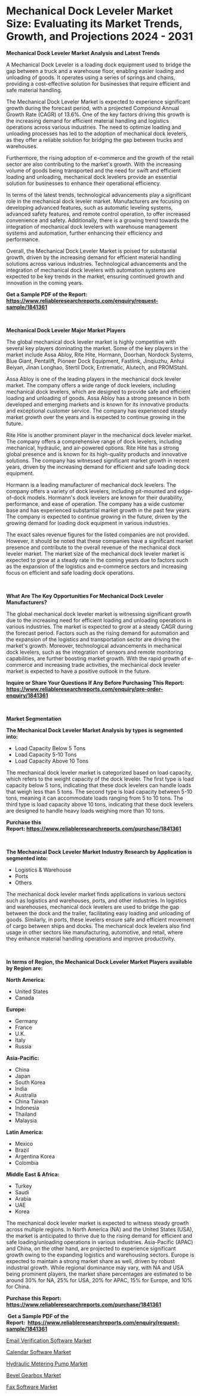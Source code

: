 <p><h1>Mechanical Dock Leveler Market Size: Evaluating its Market Trends, Growth, and Projections 2024 - 2031</h1></p><p><strong>Mechanical Dock Leveler Market Analysis and Latest Trends</strong></p>
<p><p>A Mechanical Dock Leveler is a loading dock equipment used to bridge the gap between a truck and a warehouse floor, enabling easier loading and unloading of goods. It operates using a series of springs and chains, providing a cost-effective solution for businesses that require efficient and safe material handling.</p><p>The Mechanical Dock Leveler Market is expected to experience significant growth during the forecast period, with a projected Compound Annual Growth Rate (CAGR) of 13.6%. One of the key factors driving this growth is the increasing demand for efficient material handling and logistics operations across various industries. The need to optimize loading and unloading processes has led to the adoption of mechanical dock levelers, as they offer a reliable solution for bridging the gap between trucks and warehouses.</p><p>Furthermore, the rising adoption of e-commerce and the growth of the retail sector are also contributing to the market's growth. With the increasing volume of goods being transported and the need for swift and efficient loading and unloading, mechanical dock levelers provide an essential solution for businesses to enhance their operational efficiency.</p><p>In terms of the latest trends, technological advancements play a significant role in the mechanical dock leveler market. Manufacturers are focusing on developing advanced features, such as automatic leveling systems, advanced safety features, and remote control operation, to offer increased convenience and safety. Additionally, there is a growing trend towards the integration of mechanical dock levelers with warehouse management systems and automation, further enhancing their efficiency and performance.</p><p>Overall, the Mechanical Dock Leveler Market is poised for substantial growth, driven by the increasing demand for efficient material handling solutions across various industries. Technological advancements and the integration of mechanical dock levelers with automation systems are expected to be key trends in the market, ensuring continued growth and innovation in the coming years.</p></p>
<p><strong>Get a Sample PDF of the Report:&nbsp; <a href="https://www.reliableresearchreports.com/enquiry/request-sample/1841361">https://www.reliableresearchreports.com/enquiry/request-sample/1841361</a></strong></p>
<p>&nbsp;</p>
<p><strong>Mechanical Dock Leveler Major Market Players</strong></p>
<p><p>The global mechanical dock leveler market is highly competitive with several key players dominating the market. Some of the key players in the market include Assa Abloy, Rite Hite, Hormann, Doorhan, Nordock Systems, Blue Giant, Pentalift, Pioneer Dock Equipment, Fastlink, Jinqiuzhu, Anhui Beiyan, Jinan Longhao, Stertil Dock, Entrematic, Alutech, and PROMStahl.</p><p>Assa Abloy is one of the leading players in the mechanical dock leveler market. The company offers a wide range of dock levelers, including mechanical dock levelers, which are designed to provide safe and efficient loading and unloading of goods. Assa Abloy has a strong presence in both developed and emerging markets and is known for its innovative products and exceptional customer service. The company has experienced steady market growth over the years and is expected to continue growing in the future.</p><p>Rite Hite is another prominent player in the mechanical dock leveler market. The company offers a comprehensive range of dock levelers, including mechanical, hydraulic, and air-powered options. Rite Hite has a strong global presence and is known for its high-quality products and innovative solutions. The company has witnessed significant market growth in recent years, driven by the increasing demand for efficient and safe loading dock equipment.</p><p>Hormann is a leading manufacturer of mechanical dock levelers. The company offers a variety of dock levelers, including pit-mounted and edge-of-dock models. Hormann's dock levelers are known for their durability, performance, and ease of operation. The company has a wide customer base and has experienced substantial market growth in the past few years. The company is expected to continue growing in the future, driven by the growing demand for loading dock equipment in various industries.</p><p>The exact sales revenue figures for the listed companies are not provided. However, it should be noted that these companies have a significant market presence and contribute to the overall revenue of the mechanical dock leveler market. The market size of the mechanical dock leveler market is expected to grow at a steady rate in the coming years due to factors such as the expansion of the logistics and e-commerce sectors and increasing focus on efficient and safe loading dock operations.</p></p>
<p>&nbsp;</p>
<p><strong>What Are The Key Opportunities For Mechanical Dock Leveler Manufacturers?</strong></p>
<p><p>The global mechanical dock leveler market is witnessing significant growth due to the increasing need for efficient loading and unloading operations in various industries. The market is expected to grow at a steady CAGR during the forecast period. Factors such as the rising demand for automation and the expansion of the logistics and transportation sector are driving the market's growth. Moreover, technological advancements in mechanical dock levelers, such as the integration of sensors and remote monitoring capabilities, are further boosting market growth. With the rapid growth of e-commerce and increasing trade activities, the mechanical dock leveler market is expected to have a positive outlook in the future.</p></p>
<p><strong>Inquire or Share Your Questions If Any Before Purchasing This Report: <a href="https://www.reliableresearchreports.com/enquiry/pre-order-enquiry/1841361">https://www.reliableresearchreports.com/enquiry/pre-order-enquiry/1841361</a></strong></p>
<p>&nbsp;</p>
<p><strong>Market Segmentation</strong></p>
<p><strong>The Mechanical Dock Leveler Market Analysis by types is segmented into:</strong></p>
<p><ul><li>Load Capacity Below 5 Tons</li><li>Load Capacity 5-10 Tons</li><li>Load Capacity Above 10 Tons</li></ul></p>
<p><p>The mechanical dock leveler market is categorized based on load capacity, which refers to the weight capacity of the dock leveler. The first type is load capacity below 5 tons, indicating that these dock levelers can handle loads that weigh less than 5 tons. The second type is load capacity between 5-10 tons, meaning it can accommodate loads ranging from 5 to 10 tons. The third type is load capacity above 10 tons, indicating that these dock levelers are designed to handle heavy loads weighing more than 10 tons.</p></p>
<p><strong>Purchase this Report:&nbsp;<a href="https://www.reliableresearchreports.com/purchase/1841361">https://www.reliableresearchreports.com/purchase/1841361</a></strong></p>
<p>&nbsp;</p>
<p><strong>The Mechanical Dock Leveler Market Industry Research by Application is segmented into:</strong></p>
<p><ul><li>Logistics & Warehouse</li><li>Ports</li><li>Others</li></ul></p>
<p><p>The mechanical dock leveler market finds applications in various sectors such as logistics and warehouses, ports, and other industries. In logistics and warehouses, mechanical dock levelers are used to bridge the gap between the dock and the trailer, facilitating easy loading and unloading of goods. Similarly, in ports, these levelers ensure safe and efficient movement of cargo between ships and docks. The mechanical dock levelers also find usage in other sectors like manufacturing, automotive, and retail, where they enhance material handling operations and improve productivity.</p></p>
<p>&nbsp;</p>
<p><strong>In terms of Region, the Mechanical Dock Leveler Market Players available by Region are:</strong></p>
<p>
    <p> <strong> North America: </strong>
        <ul>
            <li>United States</li>
            <li>Canada</li>
        </ul>
        </p> 
    <p> <strong> Europe: </strong>
        <ul>
            <li>Germany</li>
            <li>France</li>
            <li>U.K.</li>
            <li>Italy</li>
            <li>Russia</li>
        </ul>
        </p> 
    <p> <strong> Asia-Pacific: </strong>
        <ul>
            <li>China</li>
            <li>Japan</li>
            <li>South Korea</li>
            <li>India</li>
            <li>Australia</li>
            <li>China Taiwan</li>
            <li>Indonesia</li>
            <li>Thailand</li>
            <li>Malaysia</li>
        </ul>
        </p> 
    <p> <strong> Latin America: </strong>
        <ul>
            <li>Mexico</li>
            <li>Brazil</li>
            <li>Argentina Korea</li>
            <li>Colombia</li>
        </ul>
        </p> 
    <p> <strong> Middle East & Africa: </strong>
        <ul>
            <li>Turkey</li>
            <li>Saudi</li>
            <li>Arabia</li>
            <li>UAE</li>
            <li>Korea</li>
        </ul>
    </p>
    </p>
<p><p>The mechanical dock leveler market is expected to witness steady growth across multiple regions. In North America (NA) and the United States (USA), the market is anticipated to thrive due to the rising demand for efficient and safe loading/unloading operations in various industries. Asia-Pacific (APAC) and China, on the other hand, are projected to experience significant growth owing to the expanding logistics and warehousing sectors. Europe is expected to maintain a strong market share as well, driven by robust industrial growth. While regional dominance may vary, with NA and USA being prominent players, the market share percentages are estimated to be around 30% for NA, 25% for USA, 20% for APAC, 15% for Europe, and 10% for China.</p></p>
<p><strong>Purchase this Report: <a href="https://www.reliableresearchreports.com/purchase/1841361">https://www.reliableresearchreports.com/purchase/1841361</a></strong></p>
<p>&nbsp;<strong>Get a Sample PDF of the Report:&nbsp;&nbsp;<a href="https://www.reliableresearchreports.com/enquiry/request-sample/1841361">https://www.reliableresearchreports.com/enquiry/request-sample/1841361</a></strong></p>
<p><strong></strong></p>
<p><p><a href="https://medium.com/@jaremington56468/email-verification-software-market-comprehensive-assessment-by-type-application-and-geography-8e7565169a31">Email Verification Software Market</a></p><p><a href="https://medium.com/@jaremington56468/decoding-calendar-software-market-metrics-market-share-trends-and-growth-patterns-8c7407e65daf">Calendar Software Market</a></p><p><a href="https://github.com/ChiragRP21/Market-Research-Report-List-2/blob/main/hydraulic-metering-pump-market.md">Hydraulic Metering Pump Market</a></p><p><a href="https://github.com/Chiragrp22/Market-Research-Report-List-2/blob/main/bevel-gearbox-market.md">Bevel Gearbox Market</a></p><p><a href="https://medium.com/@jaremington56468/fax-software-market-size-cagr-trends-2024-2030-42df178f3da9">Fax Software Market</a></p></p>